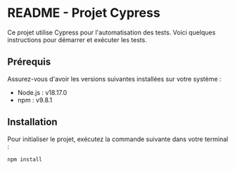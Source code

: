# README - Projet Cypress

Ce projet utilise Cypress pour l'automatisation des tests. Voici quelques instructions pour démarrer et exécuter les tests.

## Prérequis

Assurez-vous d'avoir les versions suivantes installées sur votre système :
- Node.js : v18.17.0
- npm : v9.8.1

## Installation

Pour initialiser le projet, exécutez la commande suivante dans votre terminal :

```bash
npm install
